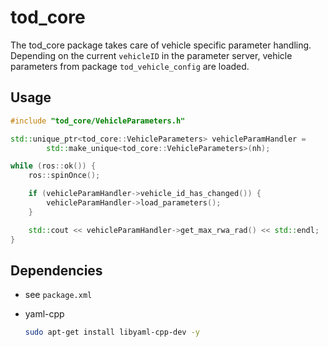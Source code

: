 # tod_core

The tod_core package takes care of vehicle specific parameter handling. Depending on the current `vehicleID` in the parameter server, vehicle parameters from package `tod_vehicle_config` are loaded.

## Usage

```C++
#include "tod_core/VehicleParameters.h"

std::unique_ptr<tod_core::VehicleParameters> vehicleParamHandler =
        std::make_unique<tod_core::VehicleParameters>(nh);

while (ros::ok()) {
    ros::spinOnce();

    if (vehicleParamHandler->vehicle_id_has_changed()) {
        vehicleParamHandler->load_parameters();
    }

    std::cout << vehicleParamHandler->get_max_rwa_rad() << std::endl;
}
```

## Dependencies

* see `package.xml`
* yaml-cpp

  ```bash
  sudo apt-get install libyaml-cpp-dev -y
  ```
